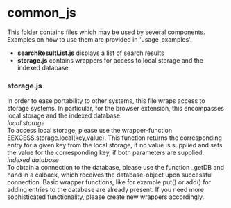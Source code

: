 common\_js
============
This folder contains files which may be used by several components. Examples on how to use them are provided in 'usage\_examples'.

* **searchResultList.js** displays a list of search results
* **storage.js** contains wrappers for access to local storage and the indexed database

### storage.js
In order to ease portability to other systems, this file wraps access to storage systems. In particular, for the browser extension, this encompasses local storage and the indexed database.  
_local storage_  
To access local storage, please use the wrapper-function EEXCESS.storage.local(key,value). This function returns the corresponding entry for a given key from the local storage, if no value is supplied and sets the value for the corresponding key, if both parameters are supplied.  
_indexed database_  
To obtain a connection to the database, please use the function _getDB and hand in a calback, which receives the database-object upon successful connection. Basic wrapper functions, like for example put() or add() for adding entries to the database are already present. If you need more sophisticated functionality, please create new wrappers accordingly.
